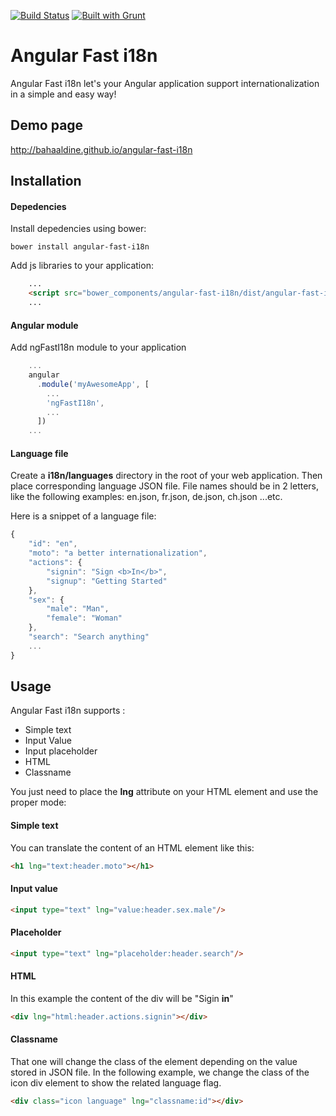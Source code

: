 [![Build Status](https://travis-ci.org/bahaaldine/angular-fast-i18n.svg?branch=master)](https://travis-ci.org/bahaaldine/angular-fast-i18n)
[![Built with Grunt](https://cdn.gruntjs.com/builtwith.png)](http://gruntjs.com/)

# Angular Fast i18n

Angular Fast i18n let's your Angular application support internationalization in a simple and easy way!

## Demo page

http://bahaaldine.github.io/angular-fast-i18n

## Installation

#### Depedencies
Install depedencies using bower: 
```
bower install angular-fast-i18n
```

Add js libraries to your application:
```html
	...
	<script src="bower_components/angular-fast-i18n/dist/angular-fast-i18n.js"></script>
    ...
```

#### Angular module
Add ngFastI18n module to your application
```javascript
	...
	angular
	  .module('myAwesomeApp', [
	    ...
	    'ngFastI18n',
	    ...
	  ])
	...
```

#### Language file
Create a **i18n/languages** directory in the root of your web application.
Then place corresponding language JSON file. File names should be in 2 letters, like the following examples: en.json, fr.json, de.json, ch.json ...etc.

Here is a snippet of a language file:

```javascript
{
    "id": "en",
    "moto": "a better internationalization",
    "actions": {
        "signin": "Sign <b>In</b>",
        "signup": "Getting Started"
    },
    "sex": {
        "male": "Man",
        "female": "Woman"
    },
    "search": "Search anything"
    ...
}
```

## Usage
Angular Fast i18n supports : 
- Simple text
- Input Value
- Input placeholder
- HTML
- Classname

You just need to place the **lng** attribute on your HTML element and use the proper mode:

#### Simple text

You can translate the content of an HTML element like this:

```html
<h1 lng="text:header.moto"></h1>
```

#### Input value

```html
<input type="text" lng="value:header.sex.male"/>
```

#### Placeholder
```html
<input type="text" lng="placeholder:header.search"/>
```

#### HTML
In this example the content of the div will be "Sigin **in**"
```html
<div lng="html:header.actions.signin"></div>
```

#### Classname

That one will change the class of the element depending on the value stored
in JSON file. In the following example, we change the class of the icon div element to show the related language flag.
```html
<div class="icon language" lng="classname:id"></div>
```
